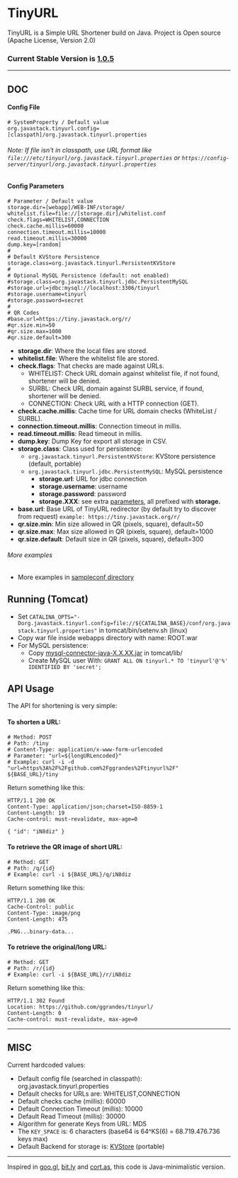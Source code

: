 # TinyURL

TinyURL is a Simple URL Shortener build on Java. Project is Open source (Apache License, Version 2.0) 

### Current Stable Version is [1.0.5](https://maven-release.s3.amazonaws.com/release/org/javastack/tinyurl/1.0.5/tinyurl-1.0.5.war)

---

## DOC

#### Config File

    # SystemProperty / Default value
    org.javastack.tinyurl.config=[classpath]/org.javastack.tinyurl.properties

###### Note: If file isn't in classpath, use URL format like ```file:///etc/tinyurl/org.javastack.tinyurl.properties``` or ```https://config-server/tinyurl/org.javastack.tinyurl.properties```

#### Config Parameters

    # Parameter / Default value
    storage.dir=[webapp]/WEB-INF/storage/
    whitelist.file=file://[storage.dir]/whitelist.conf
    check.flags=WHITELIST,CONNECTION
    check.cache.millis=60000
    connection.timeout.millis=10000
    read.timeout.millis=30000
    dump.key=[random]
    #
    # Default KVStore Persistence
    storage.class=org.javastack.tinyurl.PersistentKVStore
    #
    # Optional MySQL Persistence (default: not enabled)
    #storage.class=org.javastack.tinyurl.jdbc.PersistentMySQL
    #storage.url=jdbc:mysql://localhost:3306/tinyurl
    #storage.username=tinyurl
    #storage.password=secret
    #
    # QR Codes
    #base.url=https://tiny.javastack.org/r/
    #qr.size.min=50
    #qr.size.max=1000
    #qr.size.default=300

* **storage.dir**: Where the local files are stored.
* **whitelist.file**: Where the whitelist file are stored.
* **check.flags**: That checks are made against URLs.
    * WHITELIST: Check URL domain against whitelist file, if not found, shortener will be denied.
    * SURBL: Check URL domain against SURBL service, if found, shortener will be denied.
    * CONNECTION: Check URL with a HTTP connection (GET). 
* **check.cache.millis**: Cache time for URL domain checks (WhiteList / SURBL).
* **connection.timeout.millis**: Connection timeout in millis.
* **read.timeout.millis**: Read timeout in millis.
* **dump.key**: Dump Key for export all storage in CSV.
* **storage.class**: Class used for persistence:
    * `org.javastack.tinyurl.PersistentKVStore`: KVStore persistence (default, portable)
    * `org.javastack.tinyurl.jdbc.PersistentMySQL`: MySQL persistence
        * **storage.url**: URL for jdbc connection
        * **storage.username**: username
        * **storage.password**: password
        * **storage.XXX**: see extra [parameters](https://tomcat.apache.org/tomcat-7.0-doc/jdbc-pool.html#Common_Attributes), all prefixed with **storage.**
* **base.url**: Base URL of TinyURL redirector (by default try to discover from request) `example: https://tiny.javastack.org/r/`
* **qr.size.min**: Min size allowed in QR (pixels, square), default=50
* **qr.size.max**: Max size allowed in QR (pixels, square), default=1000
* **qr.size.default**: Default size in QR (pixels, square), default=300


###### More examples

* More examples in [sampleconf directory](https://github.com/ggrandes/tinyurl/tree/master/sampleconf/)

## Running (Tomcat)

* Set `CATALINA_OPTS="-Dorg.javastack.tinyurl.config=file://${CATALINA_BASE}/conf/org.javastack.tinyurl.properties"` in tomcat/bin/setenv.sh (linux)
* Copy war file inside webapps directory with name: ROOT.war
* For MySQL persistence: 
    * Copy [mysql-connector-java-X.X.XX.jar](http://search.maven.org/#search|gav|1|g%3A"mysql"%20AND%20a%3A"mysql-connector-java") in tomcat/lib/
    * Create MySQL user With: `GRANT ALL ON tinyurl.* TO 'tinyurl'@'%' IDENTIFIED BY 'secret';`

## API Usage

The API for shortening is very simple:

#### To shorten a URL:

    # Method: POST
    # Path: /tiny
    # Content-Type: application/x-www-form-urlencoded
    # Parameter: "url=${longURLencoded}"
    # Example: curl -i -d "url=https%3A%2F%2Fgithub.com%2Fggrandes%2Ftinyurl%2F" ${BASE_URL}/tiny

Return something like this:

    HTTP/1.1 200 OK
    Content-Type: application/json;charset=ISO-8859-1
    Content-Length: 19
    Cache-control: must-revalidate, max-age=0
    
    { "id": "iN8diz" }

#### To retrieve the QR image of short URL:

    # Method: GET
    # Path: /q/{id}
    # Example: curl -i ${BASE_URL}/q/iN8diz

Return something like this:

    HTTP/1.1 200 OK
    Cache-Control: public
    Content-Type: image/png
    Content-Length: 475
    
    .PNG...binary-data...

#### To retrieve the original/long URL:

    # Method: GET
    # Path: /r/{id}
    # Example: curl -i ${BASE_URL}/r/iN8diz

Return something like this:

    HTTP/1.1 302 Found
    Location: https://github.com/ggrandes/tinyurl/
    Content-Length: 0
    Cache-control: must-revalidate, max-age=0


---

## MISC
Current hardcoded values:

* Default config file (searched in classpath): org.javastack.tinyurl.properties
* Default checks for URLs are: WHITELIST,CONNECTION
* Default checks cache (millis): 60000
* Default Connection Timeout (millis): 10000
* Default Read Timeout (millis): 30000
* Algorithm for generate Keys from URL: MD5
* The `KEY_SPACE` is: 6 characters (base64 is 64^KS(6) = 68.719.476.736 keys max)
* Default Backend for storage is: [KVStore](https://github.com/ggrandes/kvstore/) (portable)


---
Inspired in [goo.gl](https://goo.gl/), [bit.ly](https://bitly.com/) and [cort.as](http://cortas.elpais.com/), this code is Java-minimalistic version.
